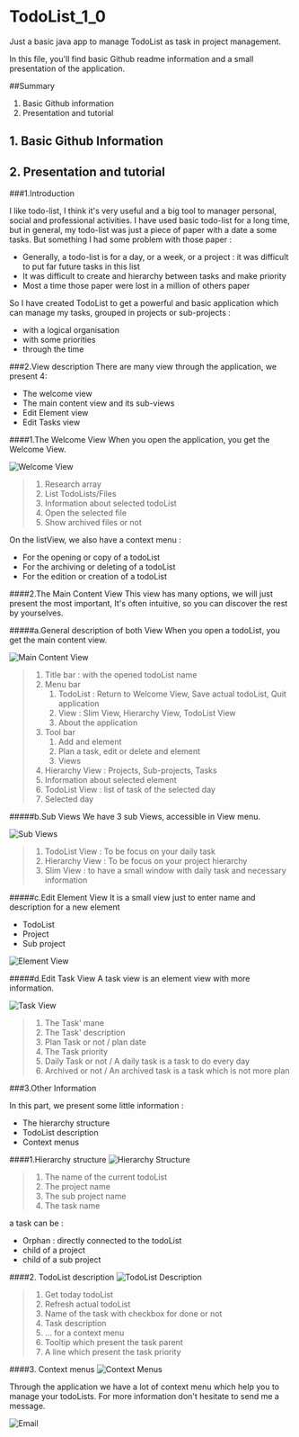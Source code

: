 # TodoList_1_0
Just a basic java app to manage TodoList as task in project management.

In this file, you'll find basic Github readme information and a small presentation of the application.

##Summary
1. Basic Github information
2. Presentation and tutorial

## 1. Basic Github Information

## 2. Presentation and tutorial
###1.Introduction

I like todo-list, I think it's very useful and a big tool to manager personal, social and professional activities.
I have used basic todo-list for a long time, but in general, my todo-list was just a piece of paper with a date a some tasks.
But something I had some problem with those paper :
* Generally, a todo-list is for a day, or a week, or a project : it was difficult to put far future tasks in this list
* It was difficult to create and hierarchy between tasks and make priority
* Most a time those paper were lost in a million of others paper

So I have created TodoList to get a powerful and basic application which can manage my tasks, grouped in projects or sub-projects :
* with a logical organisation
* with some priorities
* through the time

###2.View description
There are many view through the application, we present 4:
* The welcome view
* The main content view and its sub-views
* Edit Element view
* Edit Tasks view

####1.The Welcome View
When you open the application, you get the Welcome View.

![Welcome View](readMeImages/welcomeView.png)
>1. Research array
>2. List TodoLists/Files
>3. Information about selected todoList
>4. Open the selected file
>5. Show archived files or not

On the listView, we also have a context menu :
* For the opening or copy of a todoList
* For the archiving or deleting of a todoList
* For the edition or creation of a todoList

####2.The Main Content View
This view has many options, we will just present the most important, It's often intuitive, so you can discover the rest by yourselves.

#####a.General description of both View
When you open a todoList, you get the main content view.

![Main Content View](readMeImages/mainContentView.png)
>1. Title bar : with the opened todoList name
> 2. Menu bar
>    1. TodoList : Return to Welcome View, Save actual todoList, Quit application
>    2. View : Slim View, Hierarchy View, TodoList View
>    3. About the application
>3. Tool bar
>    1. Add and element
>    2. Plan a task, edit or delete and element
>    3. Views
>4. Hierarchy View : Projects, Sub-projects, Tasks
>5. Information about selected element
>6. TodoList View : list of task of the selected day
>7. Selected day

#####b.Sub Views
We have 3 sub Views, accessible in View menu.

![Sub Views](readMeImages/subViews.png)
>1. TodoList View : To be focus on your daily task
>2. Hierarchy View : To be focus on your project hierarchy
>3. Slim View : to have a small window with daily task and necessary information

#####c.Edit Element View
It is a small view just to enter name and description for a new element
* TodoList
* Project
* Sub project

![Element View](readMeImages/elementView.png)

#####d.Edit Task View
A task view is an element view with more information.

![Task View](readMeImages/taskView.png)

>1. The Task' mane
>2. The Task' description
>3. Plan Task or not / plan date
>4. The Task priority
>5. Daily Task or not / A daily task is a task to do every day
>6. Archived or not / An archived task is a task which is not more plan  
   
###3.Other Information

In this part, we present some little information :
* The hierarchy structure
* TodoList description
* Context menus

####1.Hierarchy structure
![Hierarchy Structure](readMeImages/hierarchyStructure.png)

>1. The name of the current todoList
>2. The project name
>3. The sub project name
>4. The task name

a task can be :
* Orphan : directly connected to the todoList
* child of a project
* child of a sub project

####2. TodoList description
![TodoList Description](readMeImages/todoListDescription_1.png)

>1. Get today todoList
>2. Refresh actual todoList
>3. Name of the task with checkbox for done or not
>4. Task description
>5. ... for a context menu
>6. Tooltip which present the task parent
>7. A line which present the task priority

####3. Context menus
![Context Menus](readMeImages/hierarchyContextMenu.png)

Through the application we have a lot of context menu which help you to manage your todoLists.
For more information don't hesitate to send me a message.

![Email](readMeImages/email.png)